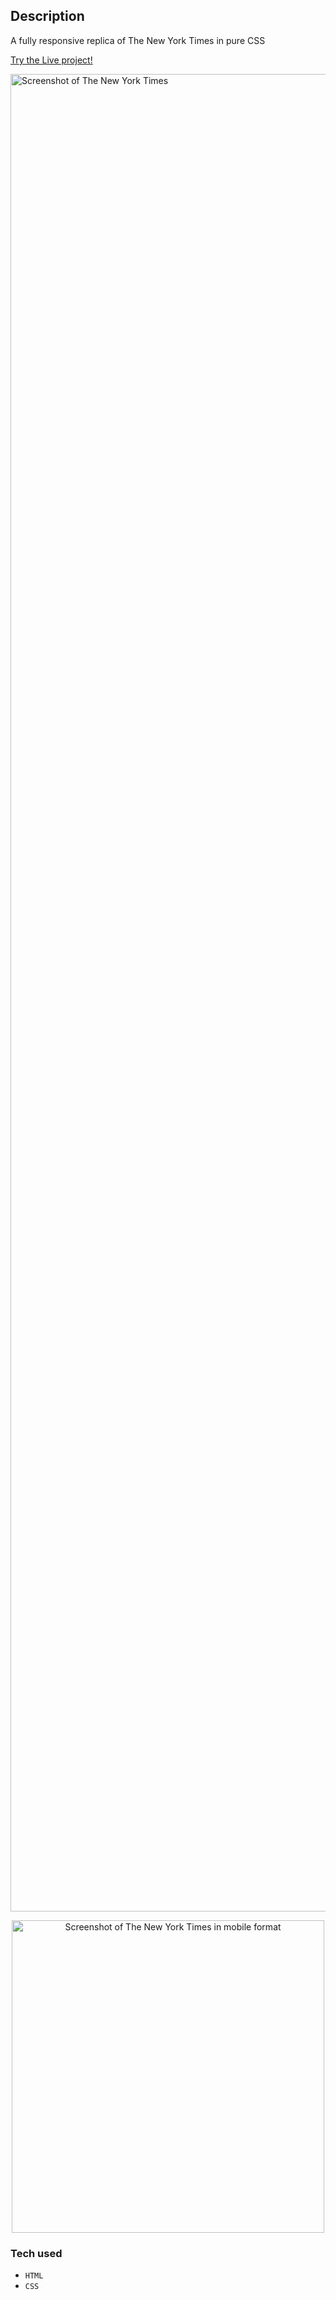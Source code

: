 ## Description
A fully responsive replica of The New York Times in pure CSS

[Try the Live project!](https://l-meryem.github.io/nyt/)

<a href="https://l-meryem.github.io/nyt)" target="_blank" ><img width="2940" alt="Screenshot of The New York Times" src="https://github.com/user-attachments/assets/618b9986-914e-45f0-a275-55b787efa062" /></a>
<p align="center">
<a href="https://l-meryem.github.io/nyt/" target="_blank" ><img width="500" alt="Screenshot of The New York Times in mobile format" src="https://github.com/user-attachments/assets/bbd4c594-ca01-462b-a94f-012218876868" /></a>
</p>

### Tech used 
 - `HTML`
 - `CSS`
